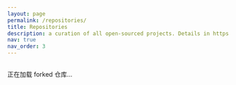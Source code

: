 ```yaml
---
layout: page
permalink: /repositories/
title: Repositories
description: a curation of all open-sourced projects. Details in https://github.com/UQMM-Lab.
nav: true
nav_order: 3
---
```



<!-- ## GitHub users

{% if site.data.repositories.github_users %}
<div class="repositories d-flex flex-wrap flex-md-row flex-column justify-content-between align-items-center">
  {% for user in site.data.repositories.github_users %}
    {% include repository/repo_user.html username=user %}
  {% endfor %}
</div>
{% endif %}

---

## GitHub Repositories

{% if site.data.repositories.github_repos %}
<div class="repositories d-flex flex-wrap flex-md-row flex-column justify-content-between align-items-center">
  {% for repo in site.data.repositories.github_repos %}
    {% include repository/repo.html repository=repo %}
  {% endfor %}
</div>
{% endif %}

---

## Forked Repositories (dynamic) -->
<style>
  /* 主容器：网格布局 */
  .card-container {
    display: grid;
    grid-template-columns: repeat(auto-fill, minmax(300px, 1fr));
    gap: 1rem;
    margin-top: 1rem;
  }

  /* 卡片基础样式 */
  .card {
    background: #fff;
    border: 1px solid #e5e5e5;
    border-radius: 8px;
    box-shadow: 0 2px 8px rgba(0, 0, 0, 0.05);
    overflow: hidden;
    transition: transform 0.2s, box-shadow 0.2s;
  }
  .card:hover {
    transform: translateY(-4px);
    box-shadow: 0 4px 12px rgba(0, 0, 0, 0.08);
  }

  /* 卡片头部：左侧有色条 + 浅灰背景 */
  .card-header {
    display: flex;
    align-items: center;
    padding: 1rem;
    background: #f9f9f9;
    border-left: 4px solid #b300b3; /* 玫红色左边线，呼应 al-folio 的主色 */
    font-weight: bold;
    font-size: 1.1rem;
    color: #333;
  }
  .card-header a {
    color: #b300b3;
    text-decoration: none;
  }
  .card-header a:hover {
    text-decoration: underline;
  }

  /* 卡片正文 */
  .card-body {
    padding: 1rem;
    background-color: #fff;
    color: #333;
  }
  .card-text {
    margin: 0 0 1rem;
    color: #555;
  }

  /* 统计徽章 */
  .stats {
    display: flex;
    flex-wrap: wrap;
    gap: 0.5rem;
    font-size: 0.9rem;
  }
  .badge {
    display: inline-block;
    padding: 0.25em 0.4em;
    font-size: 75%;
    font-weight: 700;
    color: #fff;
    border-radius: 0.25rem;
  }
  /* Stars - 玫红色 */
  .badge-primary {
    background-color: #b300b3;
  }
  /* Forks - 灰色 */
  .badge-secondary {
    background-color: #6c757d;
  }

  /* 原始仓库信息 */
  .original-stats {
    margin-top: 0.5rem;
    font-size: 0.85rem;
    color: #666;
  }
  .original-stats a {
    color: #b300b3;
    text-decoration: none;
  }
  .original-stats a:hover {
    text-decoration: underline;
  }
</style>

<div id="repo-list" class="card-container">
  <p>正在加载 forked 仓库...</p>
</div>

<script>
  // 1. 先获取 UQMM-Lab 的所有 forked 仓库列表
  const apiUrl = 'https://api.github.com/orgs/UQMM-Lab/repos?type=forks';
  const repoList = document.getElementById('repo-list');

  fetch(apiUrl)
    .then(response => response.json())
    .then(forkedRepos => {
      // 如果出错或空数据
      if (forkedRepos.message) {
        repoList.innerHTML = `<p>Error: ${forkedRepos.message}</p>`;
        return;
      }
      if (forkedRepos.length === 0) {
        repoList.innerHTML = '<p>没有找到 forked 仓库。</p>';
        return;
      }

      // 清空“加载中”
      repoList.innerHTML = '';

      // 2. 遍历每一个 fork 仓库，再请求一次详细信息
      forkedRepos.forEach(repo => {
        if (repo.fork) {
          // 发起二次请求
          fetch(`https://api.github.com/repos/${repo.full_name}`)
            .then(r => r.json())
            .then(fullRepo => {
              // 现在 fullRepo 里才可能包含 parent 信息
              createRepoCard(fullRepo); 
            })
            .catch(err => {
              console.error(err);
              createRepoCard(repo); 
            });
        } else {
          // 如果万一有不是 fork 的，也直接创建卡片
          createRepoCard(repo);
        }
      });
    })
    .catch(error => {
      console.error('Error:', error);
      repoList.innerHTML = `<p>Error fetching data: ${error}</p>`;
    });

  // 3. 用一个函数来生成卡片（示例简化版）
  function createRepoCard(repoData) {
    // 如果是 fork 并且有 parent，则用 parent 的数据
    const isForkWithParent = repoData.fork && repoData.parent;
    const stars = isForkWithParent
      ? repoData.parent.stargazers_count
      : repoData.stargazers_count;
    const forks = isForkWithParent
      ? repoData.parent.forks_count
      : repoData.forks_count;
    const parentLink = isForkWithParent
      ? `<div class="original-stats">
           Forked from: 
           <a href="${repoData.parent.html_url}" target="_blank">
             ${repoData.parent.full_name}
           </a>
         </div>`
      : '';

    // 生成卡片 HTML
    const card = document.createElement('div');
    card.classList.add('card');
    card.innerHTML = `
      <div class="card-header">
        <a href="${repoData.html_url}" target="_blank">
          ${repoData.name}
        </a>
      </div>
      <div class="card-body">
        <p class="card-text">${repoData.description || '暂无描述'}</p>
        <div class="stats">
          <span class="badge badge-primary">Stars: ${stars}</span>
          <span class="badge badge-secondary">Forks: ${forks}</span>
        </div>
        ${parentLink}
      </div>
    `;
    repoList.appendChild(card);
  }
</script>